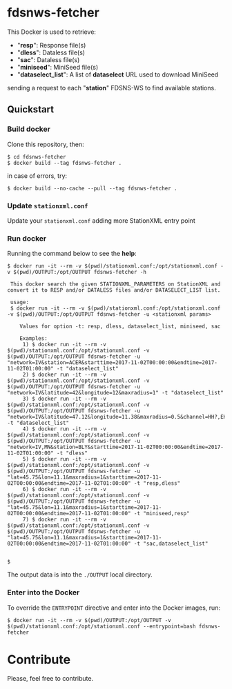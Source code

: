 # fdsnws-fetcher

This Docker is used to retrieve:
- "**resp**": Response file(s)
- "**dless**": Dataless file(s)
- "**sac**": Dataless file(s)
- "**miniseed**": MiniSeed file(s)
- "**dataselect_list**": A list of **dataselect** URL used to download MiniSeed

sending a request to each "**station**" FDSNS-WS to find available stations.

## Quickstart
### Build docker
Clone this repository, then:

```
$ cd fdsnws-fetcher
$ docker build --tag fdsnws-fetcher . 
```

in case of errors, try:
```
$ docker build --no-cache --pull --tag fdsnws-fetcher . 
```

### Update `stationxml.conf`
Update your `stationxml.conf` adding more StationXML entry point

### Run docker
Running the command below to see the **help**:
```
$ docker run -it --rm -v $(pwd)/stationxml.conf:/opt/stationxml.conf -v $(pwd)/OUTPUT:/opt/OUTPUT fdsnws-fetcher -h

 This docker search the given STATIONXML_PARAMETERS on StationXML and convert it to RESP and/or DATALESS files and/or DATASELECT_LIST list.

 usage:
 $ docker run -it --rm -v $(pwd)/stationxml.conf:/opt/stationxml.conf -v $(pwd)/OUTPUT:/opt/OUTPUT fdsnws-fetcher -u <stationxml params>

    Values for option -t: resp, dless, dataselect_list, miniseed, sac

    Examples:
     1) $ docker run -it --rm -v $(pwd)/stationxml.conf:/opt/stationxml.conf -v $(pwd)/OUTPUT:/opt/OUTPUT fdsnws-fetcher -u "network=IV&station=ACER&starttime=2017-11-02T00:00:00&endtime=2017-11-02T01:00:00" -t "dataselect_list"
     2) $ docker run -it --rm -v $(pwd)/stationxml.conf:/opt/stationxml.conf -v $(pwd)/OUTPUT:/opt/OUTPUT fdsnws-fetcher -u "network=IV&latitude=42&longitude=12&maxradius=1" -t "dataselect_list"
     3) $ docker run -it --rm -v $(pwd)/stationxml.conf:/opt/stationxml.conf -v $(pwd)/OUTPUT:/opt/OUTPUT fdsnws-fetcher -u "network=IV&latitude=47.12&longitude=11.38&maxradius=0.5&channel=HH?,EH?,HN?" -t "dataselect_list"
     4) $ docker run -it --rm -v $(pwd)/stationxml.conf:/opt/stationxml.conf -v $(pwd)/OUTPUT:/opt/OUTPUT fdsnws-fetcher -u "network=IV,MN&station=BLY&starttime=2017-11-02T00:00:00&endtime=2017-11-02T01:00:00" -t "dless"
     5) $ docker run -it --rm -v $(pwd)/stationxml.conf:/opt/stationxml.conf -v $(pwd)/OUTPUT:/opt/OUTPUT fdsnws-fetcher -u "lat=45.75&lon=11.1&maxradius=1&starttime=2017-11-02T00:00:00&endtime=2017-11-02T01:00:00" -t "resp,dless"
     6) $ docker run -it --rm -v $(pwd)/stationxml.conf:/opt/stationxml.conf -v $(pwd)/OUTPUT:/opt/OUTPUT fdsnws-fetcher -u "lat=45.75&lon=11.1&maxradius=1&starttime=2017-11-02T00:00:00&endtime=2017-11-02T01:00:00" -t "miniseed,resp"
     7) $ docker run -it --rm -v $(pwd)/stationxml.conf:/opt/stationxml.conf -v $(pwd)/OUTPUT:/opt/OUTPUT fdsnws-fetcher -u "lat=45.75&lon=11.1&maxradius=1&starttime=2017-11-02T00:00:00&endtime=2017-11-02T01:00:00" -t "sac,dataselect_list"


$
```

The output data is into the `./OUTPUT` local directory.

### Enter into the Docker
To override the `ENTRYPOINT` directive and enter into the Docker images, run:
```
$ docker run -it --rm -v $(pwd)/OUTPUT:/opt/OUTPUT -v $(pwd)/stationxml.conf:/opt/stationxml.conf --entrypoint=bash fdsnws-fetcher
```

# Contribute
Please, feel free to contribute.
